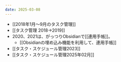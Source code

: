 ```yaml
---
date: 2025-03-08
---
```

- [[2018年1月〜9月のタスク管理]]
- [[タスク管理 2018→2019]]
- 2020、2021は、がっつりObsidianで[[連用手帳]]。
	- [[Obsidianの埋め込み機能を利用して、連用手帳]]
- [[タスク・スケジュール管理2023]]
- [[タスク・スケジュール管理2025年02月]]
